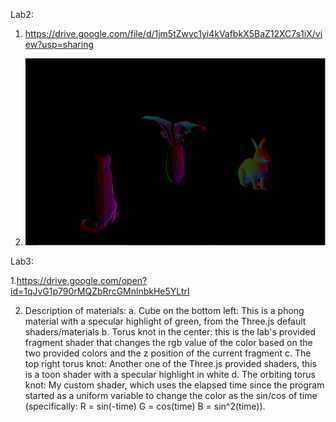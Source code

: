Lab2:

1. https://drive.google.com/file/d/1jm5tZwvc1yi4kVafbkX5BaZ12XC7s1iX/view?usp=sharing

2. ![](lab2/CatBunnyScrsht.png)

Lab3:

1.https://drive.google.com/open?id=1qJvG1p790rMQZbRrcGMnlnbkHe5YLtrI

2. Description of materials:
  a. Cube on the bottom left: This is a phong material with a specular highlight of green, from the Three.js default shaders/materials
  b. Torus knot in the center: this is the lab's provided fragment shader that changes the rgb value of the color based on the two provided colors and the z position of the current fragment
  c. The top right torus knot: Another one of the Three.js provided shaders, this is a toon shader with a specular highlight in white
  d. The orbiting torus knot: My custom shader, which uses the elapsed time since the program started as a uniform variable to change the color as the sin/cos of time (specifically: R = sin(-time) G = cos(time) B = sin^2(time)).

